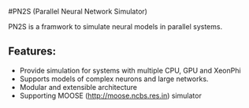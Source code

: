 #PN2S (Parallel Neural Network Simulator)

PN2S is a framwork to simulate neural models in parallel systems.

## Features:
- Provide simulation for systems with multiple CPU, GPU and XeonPhi
- Supports models of complex neurons and large networks.
- Modular and extensible architecture
- Supporting MOOSE (http://moose.ncbs.res.in) simulator

